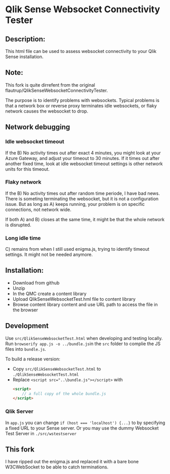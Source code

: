 # Qlik Sense Websocket Connectivity Tester

## Description:
This html file can be used to assess websocket connectivity to your Qlik Sense installation.

## Note:
This fork is quite dirrefent from the original flautrup/QlikSenseWebsocketConnectivityTester.

The purpose is to identify problems with websockets. 
Typical problems is that a network box or reverse proxy terminates idle websockets, 
or flaky network causes the websocket to drop.

## Network debugging
### Idle websocket timeout
If the B) No activity times out after exact 4 minutes, you might look at your Azure Gateway, and adjust your timeout to 30 minutes.
If it times out after another fixed time, look at idle websocket timeout settings is other network units for this timeout.

### Flaky network
If the B) No activity times out after random time periode, I have bad news.  There is someting terminating the websocket, but it is
not a configuration issue.  But as long as A) keeps running, your problem is on specific connections, not network wide.

If both A) and B) closes at the same time,  it might be that the whole network is disrupted.

### Long idle time
C) remains from when I still used enigma.js, trying to identify timeout settings.
It might not be needed anymore.


## Installation:
* Download from github
* Unzip
* In the QMC create a content library
* Upload QlikSenseWebsocketTest.hml file to content library
* Browse content library content and use URL path to access the file in the browser


## Development
Use `src/QlikSenseWebsocketTest.html` when developing and testing locally. 
Run `browserify app.js -o ../bundle.js`in the `src` folder to complie the JS files into `bundle.js`.

To build a release version:
* Copy `src/QlikSenseWebsocketTest.html` to `./QlikSenseWebsocketTest.html`
* Replace `<script src="..\bundle.js"></script>` with 
    ``` html
    <script>
        // a full copy of the whole bundle.js
    </script>
    ```

### Qlik Server
In `app.js` you can change `if (host === 'localhost') {...}` to by specifying a fixed URL to your Sense server.
Or you may use the dummy Websocket Test Server in `./src/wstestserver`


## This fork
I have ripped out the enigma.js and replaced it with a bare bone W3CWebSocket to be able to catch terminations.

